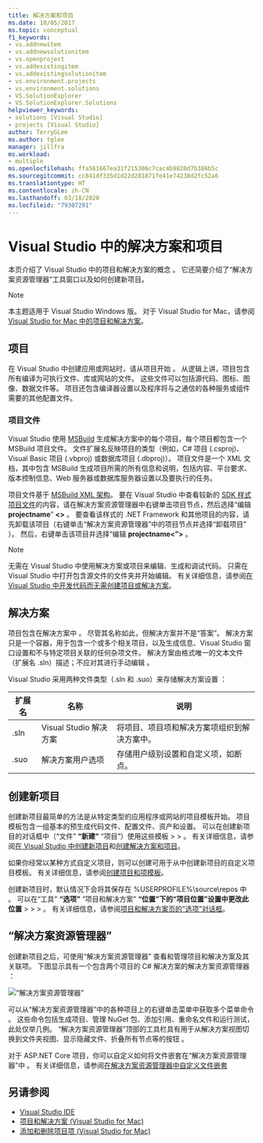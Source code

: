 ```yaml
---
title: 解决方案和项目
ms.date: 10/05/2017
ms.topic: conceptual
f1_keywords:
- vs.addnewitem
- vs.addnewsolutionitem
- vs.openproject
- vs.addexistingitem
- vs.addexistingsolutionitem
- vs.environment.projects
- vs.environment.solutions
- VS.SolutionExplorer
- VS.SolutionExplorer.Solutions
helpviewer_keywords:
- solutions [Visual Studio]
- projects [Visual Studio]
author: TerryGLee
ms.author: tglee
manager: jillfra
ms.workload:
- multiple
ms.openlocfilehash: ffa561667ea31f215306c7cac4b9820d7b386b5c
ms.sourcegitcommit: cc841df335d1d22d281871fe41e74238d2fc52a6
ms.translationtype: HT
ms.contentlocale: zh-CN
ms.lasthandoff: 03/18/2020
ms.locfileid: "79307291"
---
```

# <a name="solutions-and-projects-in-visual-studio"></a>Visual Studio 中的解决方案和项目

本页介绍了 Visual Studio 中的项目和解决方案的概念   。 它还简要介绍了“解决方案资源管理器”工具窗口以及如何创建新项目。

> [!NOTE]
> 本主题适用于 Visual Studio  Windows 版。 对于 Visual Studio for Mac，请参阅 [Visual Studio for Mac 中的项目和解决方案](/visualstudio/mac/projects-and-solutions)。

## <a name="projects"></a>项目

在 Visual Studio 中创建应用或网站时，请从项目开始  。 从逻辑上讲，项目包含所有编译为可执行文件、库或网站的文件。 这些文件可以包括源代码、图标、图像、数据文件等。 项目还包含编译器设置以及程序将与之通信的各种服务或组件需要的其他配置文件。

### <a name="project-file"></a>项目文件

Visual Studio 使用 [MSBuild](../msbuild/msbuild.md) 生成解决方案中的每个项目，每个项目都包含一个 MSBuild 项目文件。 文件扩展名反映项目的类型（例如，C# 项目 (.csproj)、Visual Basic 项目 (.vbproj) 或数据库项目 (.dbproj)）。 项目文件是一个 XML 文档，其中包含 MSBuild 生成项目所需的所有信息和说明，包括内容、平台要求、版本控制信息、Web 服务器或数据库服务器设置以及要执行的任务。

项目文件基于 [MSBuild XML 架构](../msbuild/msbuild-project-file-schema-reference.md)。 要在 Visual Studio 中查看较新的 [SDK 样式项目文件](../msbuild/how-to-use-project-sdk.md)的内容，请在解决方案资源管理器中右键单击项目节点，然后选择“编辑 **projectname**” **\<\>** 。 要查看该样式的 .NET Framework 和其他项目的内容，请先卸载该项目（右键单击“解决方案资源管理器”中的项目节点并选择“卸载项目”   ）。 然后，右键单击该项目并选择“编辑 **projectname\<”\>** 。

> [!NOTE]
> 无需在 Visual Studio 中使用解决方案或项目来编辑、生成和调试代码。 只需在 Visual Studio 中打开包含源文件的文件夹并开始编辑。 有关详细信息，请参阅[在 Visual Studio 中开发代码而无需创建项目或解决方案](../ide/develop-code-in-visual-studio-without-projects-or-solutions.md)。

## <a name="solutions"></a>解决方案

项目包含在解决方案中  。 尽管其名称如此，但解决方案并不是“答案”。 解决方案只是一个容器，用于包含一个或多个相关项目，以及生成信息、Visual Studio 窗口设置和不与特定项目关联的任何杂项文件。 解决方案由格式唯一的文本文件（扩展名 .sln）描述；不应对其进行手动编辑  。

Visual Studio 采用两种文件类型（.sln 和 .suo）来存储解决方案设置   ：

|扩展名|名称|说明|
|---------------|----------|-----------------|
|.sln|Visual Studio 解决方案|将项目、项目项和解决方案项组织到解决方案中。|
|.suo|解决方案用户选项|存储用户级别设置和自定义项，如断点。|

## <a name="create-new-projects"></a>创建新项目

创建新项目最简单的方法是从特定类型的应用程序或网站的项目模板开始。 项目模板包含一组基本的预生成代码文件、配置文件、资产和设置。 可以在创建新项目的对话框中（“文件” **“新建”** “项目”）使用这些模板 >    >   。 有关详细信息，请参阅[在 Visual Studio 中创建新项目](create-new-project.md)和[创建解决方案和项目](../ide/creating-solutions-and-projects.md)。

如果你经常以某种方式自定义项目，则可以创建可用于从中创建新项目的自定义项目模板。 有关详细信息，请参阅[创建项目和项模板](../ide/creating-project-and-item-templates.md)。

创建新项目时，默认情况下会将其保存在 %USERPROFILE%\source\repos 中  。 可以在“工具” **“选项”** “项目和解决方案” **“位置”下的“项目位置”设置中更改此位置** >    >    >   。 有关详细信息，请参阅[项目和解决方案页的“选项”对话框](../ide/reference/projects-and-solutions-options-dialog-box.md)。

## <a name="solution-explorer"></a>“解决方案资源管理器”

创建新项目之后，可使用“解决方案资源管理器”  查看和管理项目和解决方案及其关联项。 下图显示具有一个包含两个项目的 C# 解决方案的解决方案资源管理器  ：

![“解决方案资源管理器”](../ide/media/vs2015_solution_explorer.png)

可以从“解决方案资源管理器”中的各种项目上的右键单击菜单中获取多个菜单命令  。 这些命令包括生成项目、管理 NuGet 包、添加引用、重命名文件和运行测试，此处仅举几例。 “解决方案资源管理器”顶部的工具栏具有用于从解决方案视图切换到文件夹视图、显示隐藏文件、折叠所有节点等的按钮  。

对于 ASP.NET Core 项目，你可以自定义如何将文件嵌套在“解决方案资源管理器”中  。 有关详细信息，请参阅[在解决方案资源管理器中自定义文件嵌套](file-nesting-solution-explorer.md)

## <a name="see-also"></a>另请参阅

- [Visual Studio IDE](../get-started/visual-studio-ide.md)
- [项目和解决方案 (Visual Studio for Mac)](/visualstudio/mac/projects-and-solutions)
- [添加和删除项目项 (Visual Studio for Mac)](/visualstudio/mac/add-and-remove-project-items)
